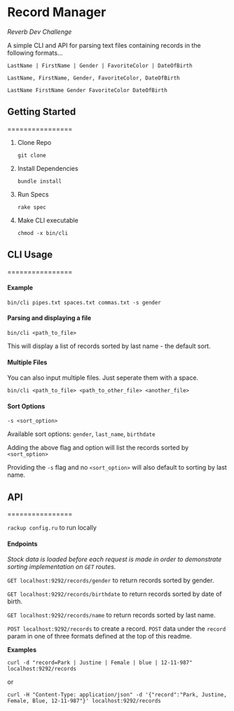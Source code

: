 Record Manager
================

_Reverb Dev Challenge_

A simple CLI and API for parsing text files containing records in the following formats...

`LastName | FirstName | Gender | FavoriteColor | DateOfBirth`

`LastName, FirstName, Gender, FavoriteColor, DateOfBirth`

`LastName FirstName Gender FavoriteColor DateOfBirth`

## Getting Started
================

1. Clone Repo
	
	`git clone`

2. Install Dependencies	
	
	`bundle install`
	
3. Run Specs
	
	`rake spec`

4. Make CLI executable
	
	`chmod -x bin/cli`

## CLI Usage
================

#### Example

`bin/cli pipes.txt spaces.txt commas.txt -s gender`

#### Parsing and displaying a file

`bin/cli <path_to_file>`

This will display a list of records sorted by last name - the default sort.

#### Multiple Files

You can also input multiple files. Just seperate them with a space.

`bin/cli <path_to_file> <path_to_other_file> <another_file>`

#### Sort Options

`-s <sort_option>`

Available sort options: `gender`, `last_name`, `birthdate`

Adding the above flag and option will list the records sorted by `<sort_option>`

Providing the `-s` flag and no `<sort_option>` will also default to sorting by last name.

## API 
================

`rackup config.ru` to run locally

#### Endpoints

_Stock data is loaded before each request is made in order to demonstrate sorting implementation on `GET` routes._

`GET localhost:9292/records/gender` to return records sorted by gender.

`GET localhost:9292/records/birthdate` to return records sorted by date of birth.

`GET localhost:9292/records/name` to return records sorted by last name.
 
`POST localhost:9292/records` to create a record. `POST` data under the `record` param in one of three formats defined at the top of this readme.

__Examples__

`curl -d "record=Park | Justine | Female | blue | 12-11-987" localhost:9292/records`

or

`curl -H "Content-Type: application/json" -d '{"record":"Park, Justine, Female, Blue, 12-11-987"}' localhost:9292/records`



